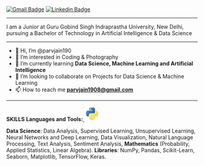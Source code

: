 
[![Gmail Badge](https://img.shields.io/badge/-parvjain1908@gmail.com-c14438?style=flat&logo=Gmail&logoColor=white)](mailto:parvjain1908@gmail.com "Connect via Email")
[![Linkedin Badge](https://img.shields.io/badge/-Parv%20Jain-0072b1?style=flat&logo=Linkedin&logoColor=white)](https://www.linkedin.com/in/parv-jain-14b409266// "Connect on LinkedIn")

---
I am a Junior at Guru Gobind Singh Indraprastha University, New Delhi, pursuing a Bachelor of Technology in Artificial Intelligence & Data Science

---
- 👋 Hi, I’m @parvjain190
- 👀 I’m interested in Coding & Photography
- 🌱 I’m currently learning **Data Science, Machine Learning and Artificial Intelligence**
- 💞️ I’m looking to collaborate on Projects for Data Science & Machine Learning
- 📫 How to reach me **parvjain1908@gmail.com**


<!---
parvjain190/parvjain190 is a ✨ special ✨ repository because its `README.md` (this file) appears on your GitHub profile.
You can click the Preview link to take a look at your changes.
--->
---
**SKILLS** 
**Languages and Tools:**<a href="https://www.python.org" target="_blank" rel="noreferrer"> <img src="https://raw.githubusercontent.com/devicons/devicon/master/icons/python/python-original.svg" alt="python" width="40" height="40"/> </a> 

**Data Science**: Data Analysis, Supervised Learning, Unsupervised Learning, Neural Networks and Deep Learning, Data 
Visualization, Natural Language Processing, Text Analysis, Sentiment Analysis, **Mathematics** (Probability, Applied Statistics, 
Linear Algebra).
**Libraries**: NumPy, Pandas, Scikit-Learn, Seaborn, Matplotlib, TensorFlow, Keras.
